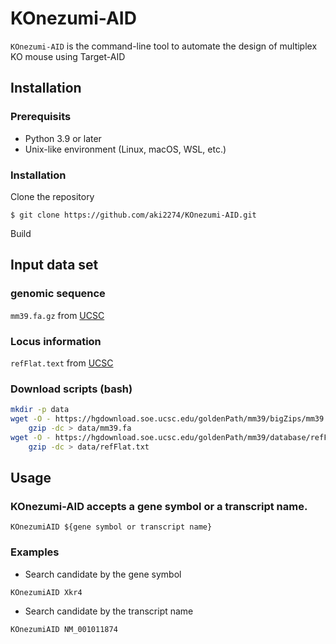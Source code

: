# KOnezumi-AID
`KOnezumi-AID` is the command-line tool to automate the design of multiplex KO mouse using Target-AID

## Installation
### Prerequisits
- Python 3.9 or later
- Unix-like environment (Linux, macOS, WSL, etc.)

### Installation
Clone the repository

`$ git clone https://github.com/aki2274/KOnezumi-AID.git`

Build 

## Input data set
### genomic sequence
`mm39.fa.gz` from [UCSC](
https://hgdownload.soe.ucsc.edu/goldenPath/mm39/bigZips/
)


### Locus information
`refFlat.text` from [UCSC](
https://hgdownload.soe.ucsc.edu/goldenPath/mm39/database/
)

### Download scripts (bash)

```bash
mkdir -p data
wget -O - https://hgdownload.soe.ucsc.edu/goldenPath/mm39/bigZips/mm39.fa.gz |
    gzip -dc > data/mm39.fa
wget -O - https://hgdownload.soe.ucsc.edu/goldenPath/mm39/database/refFlat.txt.gz |
    gzip -dc > data/refFlat.txt
```

## Usage
### KOnezumi-AID accepts a gene symbol or a transcript name.
`KOnezumiAID ${gene symbol or transcript name}`
### Examples
- Search candidate by the gene symbol

`KOnezumiAID Xkr4`

- Search candidate by the transcript name

`KOnezumiAID NM_001011874`